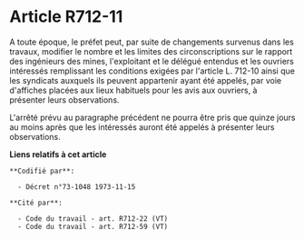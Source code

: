 # Article R712-11

A toute époque, le préfet peut, par suite de changements survenus dans les travaux, modifier le nombre et les limites des
circonscriptions sur le rapport des ingénieurs des mines, l'exploitant et le délégué entendus et les ouvriers intéressés
remplissant les conditions exigées par l'article L. 712-10 ainsi que les syndicats auxquels ils peuvent appartenir ayant été
appelés, par voie d'affiches placées aux lieux habituels pour les avis aux ouvriers, à présenter leurs observations.

L'arrêté prévu au paragraphe précédent ne pourra être pris que quinze jours au moins après que les intéressés auront été
appelés à présenter leurs observations.

**Liens relatifs à cet article**

	**Codifié par**:

	  - Décret n°73-1048 1973-11-15

	**Cité par**:

	  - Code du travail - art. R712-22 (VT)
	  - Code du travail - art. R712-59 (VT)
